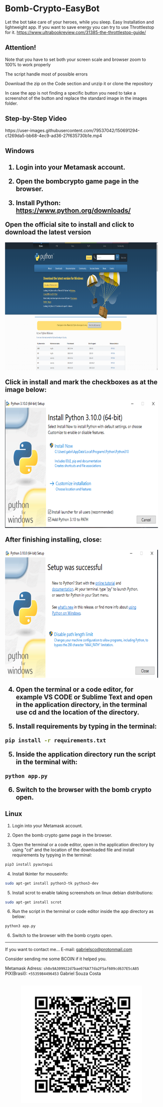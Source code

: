 # Bomb-Crypto-EasyBot
Let the bot take care of your heroes, while you sleep.
Easy Installation and lightweight app.
If you want to save energy you can try to use Throttlestop for it.
https://www.ultrabookreview.com/31385-the-throttlestop-guide/
 
<h2>Attention!</h2>
  <p>Note that you have to set both your screen scale and browser zoom to 100% to work properly</p>
  <p>The script handle most of possible errors</p>
  Download the zip on the Code section and unzip it or clone the repository
  <p>In case the app is not finding a specific button you need to take a screenshot of the button and replace the standard image in the images folder.

<h2>Step-by-Step Video</h2>
https://user-images.githubusercontent.com/79537042/150691294-c1269da5-bb68-4ec9-ad36-27f635730b1e.mp4
 
<h2>Windows<h2>

1. Login into your Metamask account.
  
2. Open the bombcrypto game page in the browser.
  
3. Install Python: https://www.python.org/downloads/
<p>Open the official site to install and click to download the latest version</p>
<img src="images\github_readme\python.PNG" width= 600 height=420/> <br>
<p>Click in install and mark the checkboxes as at the image below:</p>
<img src="images\github_readme\installer-python.PNG" width= 600 height=420/> <br>
  <p>After finishing installing, close:</p>
<img src="images\github_readme\sucessful.PNG" width= 600 height=420/> <br>

4. Open the terminal or a code editor, for example VS CODE or Sublime Text and open in the application directory, in the terminal use cd and the location of the directory.

4. Install requirements by typing in the terminal:
```sh
pip install -r requirements.txt
```
5. Inside the application directory run the script in the terminal with:
```sh
python app.py
```
6. Switch to the browser with the bomb crypto open.
  
<h2>Linux</h2>
  

1. Login into your Metamask account.
  
2. Open the bomb crypto game page in the browser.

3. Open the terminal or a code editor, open in the application directory by using "cd" and the location of the downloaded file and install requirements by typying in the terminal: <br>
```sh
pip3 install pyautogui
```
4. Install tkinter for mouseinfo:
```sh
sudo apt-get install python3-tk python3-dev
```
5. Install scrot to enable taking screenshots on linux debian distributions: <br>
```sh
sudo apt-get install scrot
```
  
6. Run the script in the terminal or code editor inside the app directory as below: <br>
```sh
python3 app.py
```
6. Switch to the browser with the bomb crypto open.
 
________________________________________________________________________________________________________
 
If you want to contact me...
  E-mail: gabrielsco@protonmail.com
  
Consider sending me some BCOIN if it helped you.
 
Metamask Adress: ```sh0x9A309922d7bae076A77da2F5af609cd637E5cA85```
PIX(Brasil): ```+5535984496453```
Gabriel Souza Costa <br> <br>
 
<p align="center">
 <img src="images/github_readme/qr.png" width=400 >
</p>
  
